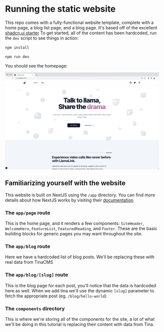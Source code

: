 # Running the static website

This repo comes with a fully-functional website template, complete with a home page, a blog list page, and a blog page. It's based off of the excellent [shadcn.ui starter](https://github.com/shadcn/ui)
To get started, all of the content has been hardcoded, run the `dev` script to see things in action:

```
npm install
```

```
npm run dev
```

You should see the homepage:

![Running the initial site](./images/step-1.png)

## Familiarizing yourself with the website

This website is built on NextJS using the `/app` directory. You can find more details about how NextJS works by visiting their [documentation](https://nextjs.org/docs/app)

### The `app/page` route

This is the home page, and it renders a few components: `SiteHeader`, `WelcomeHero`, `FeatureList`, `FeaturedReading`, and `Footer`. These are the basic
building blocks for generic pages you may want throughout the site.

### The `app/blog` route

Here we have a hardcoded list of blog posts. We'll be replacing these with real data from TinaCMS

### The `app/blog/[slug]` route

This is the blog page for each post, you'll notice that the data is hardcoded here as well. When we add tina we'll use the dynamic `[slug]` parameter
to fetch the appropriate post (eg. `/blog/hello-world`)

### The `components` directory

This is where we're storing all of the components for the site, a lot of what we'll be doing in this tutorial is replacing their
content with data from Tina.
